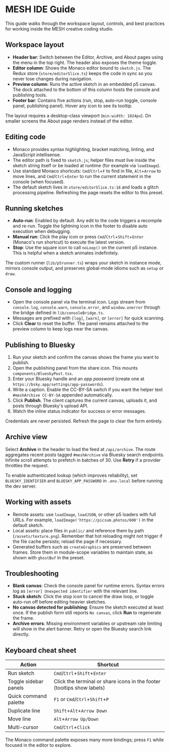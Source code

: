 # MESH IDE Guide

This guide walks through the workspace layout, controls, and best practices for working inside the MESH creative coding studio.

## Workspace layout

- **Header bar**: Switch between the Editor, Archive, and About pages using the menu in the top right. The header also exposes the theme toggle.
- **Editor column**: Shows the Monaco editor bound to `sketch.js`. The Redux store (`store/editorSlice.ts`) keeps the code in sync so you never lose changes during navigation.
- **Preview column**: Runs the active sketch in an embedded p5 canvas. The dock attached to the bottom of this column hosts the console and publishing tools.
- **Footer bar**: Contains five actions (run, stop, auto-run toggle, console panel, publishing panel). Hover any icon to see its tooltip.

The layout requires a desktop-class viewport (`min-width: 1024px`). On smaller screens the About page renders instead of the editor.

## Editing code

- Monaco provides syntax highlighting, bracket matching, linting, and JavaScript intellisense.
- The editor path is fixed to `sketch.js`; helper files must live inside the sketch string itself or be loaded at runtime (for example via `loadImage`).
- Use standard Monaco shortcuts: `Cmd`/`Ctrl`+`F` to find in file, `Alt`+`Arrow` to move lines, and `Cmd`/`Ctrl`+`Enter` to run the current statement in the console (when focused).
- The default sketch lives in `store/editorSlice.ts:16` and loads a glitch processing pipeline. Refreshing the page resets the editor to this preset.

## Running sketches

- **Auto-run**: Enabled by default. Any edit to the code triggers a recompile and re-run. Toggle the lightning icon in the footer to disable auto execution when debugging.
- **Manual run**: Click the play icon or press `Cmd`/`Ctrl`+`Shift`+`Enter` (Monaco's run shortcut) to execute the latest version.
- **Stop**: Use the square icon to call `noLoop()` on the current p5 instance. This is helpful when a sketch animates indefinitely.

The custom runner (`lib/p5runner.ts`) wraps your sketch in instance mode, mirrors console output, and preserves global-mode idioms such as `setup` or `draw`.

## Console and logging

- Open the console panel via the terminal icon. Logs stream from `console.log`, `console.warn`, `console.error`, and `window.onerror` through the bridge defined in `lib/consoleBridge.ts`.
- Messages are prefixed with `[log]`, `[warn]`, or `[error]` for quick scanning.
- Click **Clear** to reset the buffer. The panel remains attached to the preview column to keep logs near the canvas.

## Publishing to Bluesky

1. Run your sketch and confirm the canvas shows the frame you want to publish.
2. Open the publishing panel from the share icon. This mounts `components/BlueskyPost.tsx`.
3. Enter your Bluesky handle and an *app password* (create one at `https://bsky.app/settings/app-passwords`).
4. Write a caption. Enable the CC-BY-SA switch if you want the helper text `#meshArchive CC-BY-SA` appended automatically.
5. Click **Publish**. The client captures the current canvas, uploads it, and posts through Bluesky's upload API.
6. Watch the inline status indicator for success or error messages.

Credentials are never persisted. Refresh the page to clear the form entirely.

## Archive view

Select **Archive** in the header to load the feed at `/api/archive`. The route aggregates recent posts tagged `#meshArchive` via Bluesky search endpoints. Infinite scroll attempts to prefetch in batches of 30. Use **Retry** if a provider throttles the request.

To enable authenticated lookup (which improves reliability), set `BLUESKY_IDENTIFIER` and `BLUESKY_APP_PASSWORD` in `.env.local` before running the dev server.

## Working with assets

- Remote assets: use `loadImage`, `loadJSON`, or other p5 loaders with full URLs. For example, `loadImage('https://picsum.photos/600')` in the default sketch.
- Local assets: place files in `public/` and reference them by path (`/assets/texture.png`). Remember that hot reloading might not trigger if the file cache persists; reload the page if necessary.
- Generated buffers such as `createGraphics` are preserved between frames. Store them in module-scope variables to maintain state, as shown with `ghostBuf` in the preset.

## Troubleshooting

- **Blank canvas**: Check the console panel for runtime errors. Syntax errors log as `[error] Unexpected identifier` with the relevant line.
- **Stuck sketch**: Click the stop icon to cancel the draw loop, or toggle auto-run off before editing heavier sketches.
- **No canvas detected for publishing**: Ensure the sketch executed at least once. If the publish form still reports `No canvas`, click **Run** to regenerate the frame.
- **Archive errors**: Missing environment variables or upstream rate limiting will show in the alert banner. Retry or open the Bluesky search link directly.

## Keyboard cheat sheet

| Action | Shortcut |
| ------ | -------- |
| Run sketch | `Cmd`/`Ctrl`+`Shift`+`Enter`
| Toggle sidebar panels | Click the terminal or share icons in the footer (tooltips show labels)
| Quick command palette | `F1` or `Cmd`/`Ctrl`+`Shift`+`P`
| Duplicate line | `Shift`+`Alt`+`Arrow Down`
| Move line | `Alt`+`Arrow Up/Down`
| Multi-cursor | `Cmd`/`Ctrl`+`Click`

The Monaco command palette exposes many more bindings; press `F1` while focused in the editor to explore.
